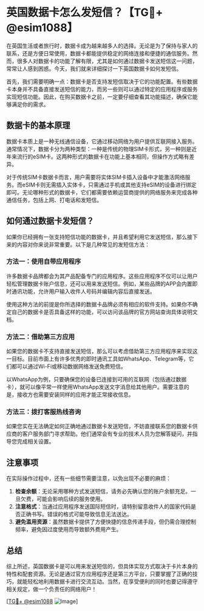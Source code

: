 # 英国数据卡怎么发短信？【TG💪+ @esim1088】

在英国生活或者旅行时，数据卡成为越来越多人的选择。无论是为了保持与家人的联系，还是方便日常使用，数据卡都能提供稳定的网络连接和便捷的通信服务。然而，很多人对数据卡的功能了解有限，尤其是如何通过数据卡发送短信这一问题，常常让人感到困惑。今天，我们就来详细探讨一下英国数据卡如何发短信。

首先，我们需要明确一点：数据卡是否支持发短信取决于它的功能配置。有些数据卡本身并不具备直接发送短信的能力，而另一些则可以通过特定的应用程序或服务实现短信功能。因此，在购买数据卡之前，一定要仔细查看其功能描述，确保它能够满足你的需求。

## 数据卡的基本原理

数据卡本质上是一种无线通信设备，它通过移动网络为用户提供互联网接入服务。通常情况下，数据卡分为两种类型：一种是传统的物理SIM卡形式，另一种则是近年来流行的eSIM卡。这两种形式的数据卡在功能上基本相同，但操作方式略有差异。

对于传统SIM卡数据卡而言，用户需要将实体SIM卡插入设备中才能激活网络服务。而eSIM卡则无需插入实体卡，只需通过手机或其他支持eSIM的设备进行绑定即可。无论哪种形式的数据卡，它们都需要依赖运营商提供的网络服务来完成各种通信任务，包括上网、打电话和发短信。

## 如何通过数据卡发短信？

如果你已经拥有一张支持短信功能的数据卡，并且希望利用它发送短信，那么接下来的内容对你来说非常重要。以下是几种常见的发短信方法：

### 方法一：使用自带应用程序

许多数据卡品牌都会为其产品配备专门的应用程序。这些应用程序不仅可以让用户轻松管理数据卡账户信息，还可以用来发送短信。例如，某些品牌的APP会内置即时通讯功能，允许用户输入收件人号码并编辑内容后直接发送。

使用这种方法的前提是你所选择的数据卡品牌必须有相应的软件支持。如果你不确定自己的数据卡是否具备这样的功能，可以访问该品牌的官方网站查询具体说明文档。

### 方法二：借助第三方应用

如果您的数据卡不支持直接发送短信，那么可以考虑借助第三方应用程序来实现这一目标。目前市面上有许多优秀的即时通讯工具如WhatsApp、Telegram等，它们都可以通过Wi-Fi或移动数据网络发送免费短信。

以WhatsApp为例，只要确保您的设备已连接到可用的互联网（包括通过数据卡），就可以像平常一样使用WhatsApp发送文字消息给其他用户。需要注意的是，接收方也需要安装同样的应用才能正常接收信息。

### 方法三：拨打客服热线咨询

如果您实在无法确定如何正确地通过数据卡发送短信，不妨直接联系您的数据卡供应商的客户服务部门寻求帮助。他们通常会有专业的技术人员为您解答疑问，并指导您完成相关设置。

## 注意事项

在实际操作过程中，还有一些细节需要注意，以免出现不必要的麻烦：

1. **检查余额**：无论采用哪种方式发送短信，请务必先确认您的账户余额充足。一旦欠费，可能会影响后续的服务使用。
2. **注意格式**：当通过应用程序发送国际短信时，请特别留意收件人的国家代码是否正确书写。错误的格式可能导致信息无法送达。
3. **避免滥用资源**：虽然数据卡提供了方便快捷的信息传递手段，但仍需合理控制频率，避免因过度使用而导致额外费用产生。

## 总结

综上所述，英国数据卡是可以用来发送短信的，但具体实现方式取决于卡片本身的特性和配套资源。无论是通过官方应用程序还是第三方平台，只要掌握了正确的技巧，就能轻松地利用数据卡进行交流互动。当然，在享受便利的同时也要记得遵守相关规定，做一个负责任的网络用户！

[[TG💪+ @esim1088](https://t.me/s/esim1088) ![Image](https://i.postimg.cc/4NQfJmqS/Snipaste-2025-05-13-00-14-12.png)]